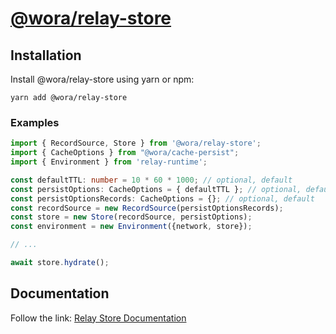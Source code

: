 # [@wora/relay-store](https://github.com/morrys/wora)


## Installation

Install @wora/relay-store using yarn or npm:

```
yarn add @wora/relay-store
```



### Examples

```ts
import { RecordSource, Store } from '@wora/relay-store';
import { CacheOptions } from "@wora/cache-persist";
import { Environment } from 'relay-runtime';

const defaultTTL: number = 10 * 60 * 1000; // optional, default
const persistOptions: CacheOptions = { defaultTTL }; // optional, default
const persistOptionsRecords: CacheOptions = {}; // optional, default
const recordSource = new RecordSource(persistOptionsRecords);
const store = new Store(recordSource, persistOptions);
const environment = new Environment({network, store});

// ...

await store.hydrate();

```


## Documentation

Follow the link: [Relay Store Documentation](https://morrys.github.io/wora/docs/relay-store)
